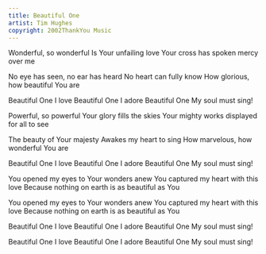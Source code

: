 ```yaml
---
title: Beautiful One
artist: Tim Hughes
copyright: 2002ThankYou Music
---
```

Wonderful, so wonderful
Is Your unfailing love
Your cross has spoken mercy over me

No eye has seen, no ear has heard
No heart can fully know
How glorious, how beautiful You are

   Beautiful One I love
   Beautiful One I adore
   Beautiful One
   My soul must sing!

Powerful, so powerful
Your glory fills the skies
Your mighty works displayed for all to see

The beauty of Your majesty
Awakes my heart to sing
How marvelous, how wonderful You are

   Beautiful One I love
   Beautiful One I adore
   Beautiful One
   My soul must sing!

You opened my eyes to Your wonders anew
You captured my heart with this love
Because nothing on earth is as beautiful as You

You opened my eyes to Your wonders anew
You captured my heart with this love
Because nothing on earth is as beautiful as You

   Beautiful One I love
   Beautiful One I adore
   Beautiful One
   My soul must sing!

   Beautiful One I love
   Beautiful One I adore
   Beautiful One
   My soul must sing!